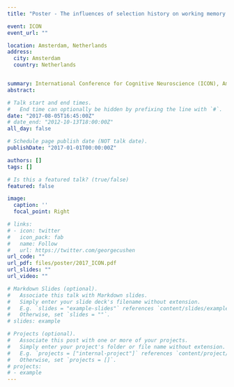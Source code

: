 ```yaml
---
title: "Poster - The influences of selection history on working memory: An EEG study"

event: ICON
event_url: ""

location: Amsterdam, Netherlands
address:
  city: Amsterdam
  country: Netherlands


summary: International Conference for Cognitive Neuroscience (ICON), Amsterdam, Netherlands
abstract: 

# Talk start and end times.
#   End time can optionally be hidden by prefixing the line with `#`.
date: "2017-08-05T16:45:00Z"
# date_end: "2012-10-13T18:00:00Z"
all_day: false

# Schedule page publish date (NOT talk date).
publishDate: "2017-01-01T00:00:00Z"

authors: []
tags: []

# Is this a featured talk? (true/false)
featured: false

image:
  caption: ''
  focal_point: Right

# links:
# - icon: twitter
#   icon_pack: fab
#   name: Follow
#   url: https://twitter.com/georgecushen
url_code: ""
url_pdf: files/poster/2017_ICON.pdf
url_slides: ""
url_video: ""

# Markdown Slides (optional).
#   Associate this talk with Markdown slides.
#   Simply enter your slide deck's filename without extension.
#   E.g. `slides = "example-slides"` references `content/slides/example-slides.md`.
#   Otherwise, set `slides = ""`.
# slides: example

# Projects (optional).
#   Associate this post with one or more of your projects.
#   Simply enter your project's folder or file name without extension.
#   E.g. `projects = ["internal-project"]` references `content/project/deep-learning/index.md`.
#   Otherwise, set `projects = []`.
# projects:
# - example
---
```

